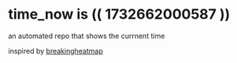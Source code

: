 # time_now is (( 1732662000587 ))

an automated repo that shows the currnent time

inspired by [breakingheatmap](https://github.com/breakingheatmap/breakingheatmap)